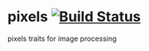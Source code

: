pixels [![Build Status](https://travis-ci.org/nathanfaucett/rs-pixels.svg?branch=master)](https://travis-ci.org/nathanfaucett/rs-pixels)
=====

pixels traits for image processing
